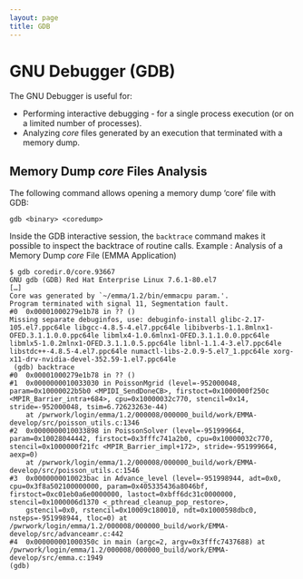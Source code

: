 ```yaml
---
layout: page
title: GDB
---
```


# GNU Debugger (GDB)

The GNU Debugger is useful for:
* Performing interactive debugging - for a single process execution (or on a limited number of processes).
* Analyzing *core* files generated by an execution that terminated with a memory dump.

## Memory Dump *core* Files Analysis

The following command allows opening a memory dump ‘core’ file with GDB:
```
gdb <binary> <coredump>
```
Inside the GDB interactive session, the `backtrace` command makes it possible to inspect the backtrace of routine calls.
Example : Analysis of a Memory Dump *core* File (EMMA Application)
```
$ gdb coredir.0/core.93667
GNU gdb (GDB) Red Hat Enterprise Linux 7.6.1-80.el7
[…]
Core was generated by `~/emma/1.2/bin/emmacpu param.'.
Program terminated with signal 11, Segmentation fault.
#0  0x00001000279e1b78 in ?? ()
Missing separate debuginfos, use: debuginfo-install glibc-2.17-105.el7.ppc64le libgcc-4.8.5-4.el7.ppc64le libibverbs-1.1.8mlnx1-OFED.3.1.1.0.0.ppc64le libmlx4-1.0.6mlnx1-OFED.3.1.1.0.0.ppc64le libmlx5-1.0.2mlnx1-OFED.3.1.1.0.5.ppc64le libnl-1.1.4-3.el7.ppc64le libstdc++-4.8.5-4.el7.ppc64le numactl-libs-2.0.9-5.el7_1.ppc64le xorg-x11-drv-nvidia-devel-352.59-1.el7.ppc64le
 (gdb) backtrace
#0  0x00001000279e1b78 in ?? ()
#1  0x0000000010033030 in PoissonMgrid (level=-952000048, param=0x10000022b5b0 <MPIDI_SendDoneCB>, firstoct=0x1000000f250c <MPIR_Barrier_intra+684>, cpu=0x10000032c770, stencil=0x14, stride=-952000048, tsim=6.72623263e-44)
    at /pwrwork/login/emma/1.2/000008/000000_build/work/EMMA-develop/src/poisson_utils.c:1346
#2  0x0000000010033898 in PoissonSolver (level=-951999664, param=0x10028044442, firstoct=0x3fffc741a2b0, cpu=0x10000032c770, stencil=0x1000000f21fc <MPIR_Barrier_impl+172>, stride=-951999664, aexp=0)
    at /pwrwork/login/emma/1.2/000008/000000_build/work/EMMA-develop/src/poisson_utils.c:1546
#3  0x0000000010023bac in Advance_level (level=-951998944, adt=0x0, cpu=0x3f8a502100000000, param=0x405335436a8046bf, firstoct=0xc01eb0a6e0000000, lastoct=0xbff6dc31c0000000, stencil=0x1000006d1370 <_pthread_cleanup_pop_restore>,
    gstencil=0x0, rstencil=0x10009c180010, ndt=0x1000598dbc0, nsteps=-951998944, tloc=0) at  /pwrwork/login/emma/1.2/000008/000000_build/work/EMMA-develop/src/advanceamr.c:442
#4  0x000000001000350c in main (argc=2, argv=0x3fffc7437688) at /pwrwork/login/emma/1.2/000008/000000_build/work/EMMA-develop/src/emma.c:1949
(gdb)
```

